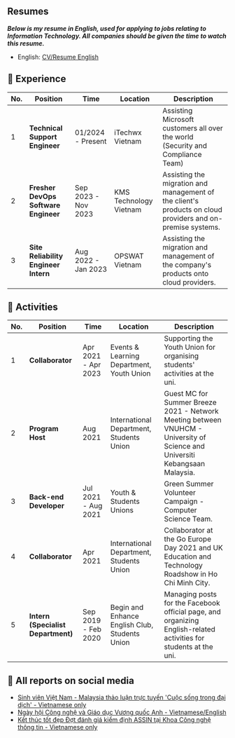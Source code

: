 ## Resumes

**_Below is my resume in English, used for applying to jobs relating to Information Technology. All companies should be given the time to watch this resume._**

- English: [CV/Resume English](../../../../../public/docs/TUAN-ANH-BUI-LE-English.pdf)

## 🏫 Experience

| No. | Position                             | Time                | Location               | Description                                                                                                |
| --- | ------------------------------------ | ------------------- | ---------------------- | ---------------------------------------------------------------------------------------------------------- |
| 1   | **Technical Support Engineer**       | 01/2024 - Present   | iTechwx Vietnam        | Assisting Microsoft customers all over the world (Security and Compliance Team)                            |
| 2   | **Fresher DevOps Software Engineer** | Sep 2023 - Nov 2023 | KMS Technology Vietnam | Assisting the migration and management of the client's products on cloud providers and on-premise systems. |
| 3   | **Site Reliability Engineer Intern** | Aug 2022 - Jan 2023 | OPSWAT Vietnam         | Assisting the migration and management of the company's products onto cloud providers.                     |

## 📣 Activities

| No. | Position                           | Time                | Location                                       | Description                                                                                                                  |
| --- | ---------------------------------- | ------------------- | ---------------------------------------------- | ---------------------------------------------------------------------------------------------------------------------------- |
| 1   | **Collaborator**                   | Apr 2021 - Apr 2023 | Events & Learning Department, Youth Union      | Supporting the Youth Union for organising students' activities at the uni.                                                   |
| 2   | **Program Host**                   | Aug 2021            | International Department, Students Union       | Guest MC for Summer Breeze 2021 - Network Meeting between VNUHCM - University of Science and Universiti Kebangsaan Malaysia. |
| 3   | **Back-end Developer**             | Jul 2021 - Aug 2021 | Youth & Students Unions                        | Green Summer Volunteer Campaign - Computer Science Team.                                                                     |
| 4   | **Collaborator**                   | Apr 2021            | International Department, Students Union       | Collaborator at the Go Europe Day 2021 and UK Education and Technology Roadshow in Ho Chi Minh City.                         |
| 5   | **Intern (Specialist Department)** | Sep 2019 - Feb 2020 | Begin and Enhance English Club, Students Union | Managing posts for the Facebook official page, and organizing English-related activities for students at the uni.            |

## 📜 All reports on social media

- [Sinh viên Việt Nam - Malaysia thảo luận trực tuyến 'Cuộc sống trong đại dịch' - Vietnamese only](https://tuoitre.vn/sinh-vien-viet-nam-malaysia-thao-luan-truc-tuyen-cuoc-song-trong-dai-dich-20210807122658403.htm)
- [Ngày hội Công nghệ và Giáo dục Vương quốc Anh - Vietnamese/English](https://www.linkedin.com/feed/update/urn:li:activity:6792718845288292352/)
- [Kết thúc tốt đẹp Đợt đánh giá kiểm định ASSIN tại Khoa Công nghệ thông tin - Vietnamese only](https://www.facebook.com/VNUHCM.US/posts/pfbid02ctU7UNaURaQhDuHurjoYHxgGTYWQesWco2zJPx6muHzEPDCrwnUktcuJ95CR5kcdl)
